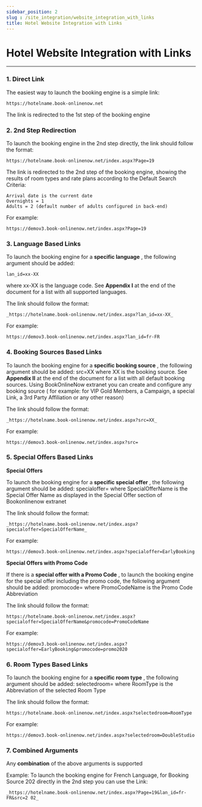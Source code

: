 ```yaml
---
sidebar_position: 2
slug : /site_integration/website_integration_with_links
title: Hotel Website Integration with Links
---
```

# Hotel Website Integration with Links
---

### 1.	Direct Link

The easiest way to launch the booking engine is a simple link:
```
https://hotelname.book-onlinenow.net
```
The link is redirected to the 1st step of the booking engine

### 2.	2nd Step Redirection

To launch the booking engine in the 2nd step directly, the link should follow the format:
```
https://hotelname.book-onlinenow.net/index.aspx?Page=19 
```
The link is redirected to the 2nd step of the booking engine, showing the results of room types and rate plans according to the Default Search Criteria:
```
Arrival date is the current date
Overnights = 1
Adults = 2 (default number of adults configured in back-end)  
```
For example:
```
https://demov3.book-onlinenow.net/index.aspx?Page=19 
```
### 3. Language Based Links

To launch the booking engine for a **specific language** , the following argument should
be added:
```
lan_id=xx-XX
```

where xx-XX is the language code. See **Appendix I** at the end of the document for a
list with all supported languages.

The link should follow the format:
```
_https://hotelname.book-onlinenow.net/index.aspx?lan_id=xx-XX_
```

For example:
```
https://demov3.book-onlinenow.net/index.aspx?lan_id=fr-FR
```

### 4. Booking Sources Based Links

To launch the booking engine for a **specific booking source** , the following argument
should be added:
src=XX
where XX is the booking source. See **Appendix II** at the end of the document for a
list with all default booking sources.
Using BookOnlineNow extranet you can create and configure any booking source (
for example: for VIP Gold Members, a Campaign, a special Link, a 3rd Party Affiliation
or any other reason)

The link should follow the format:
```
_https://hotelname.book-onlinenow.net/index.aspx?src=XX_
```

For example:
```
https://demov3.book-onlinenow.net/index.aspx?src=
```

### 5. Special Offers Based Links

**Special Offers**

To launch the booking engine for a **specific special offer** , the following argument
should be added:
specialoffer=<SpecialOfferName>
where SpecialOfferName is the Special Offer Name as displayed in the Special Offer
section of Bookonlinenow extranet

The link should follow the format:
```
_https://hotelname.book-onlinenow.net/index.aspx?specialoffer=SpecialOfferName_
```

For example:
```
https://demov3.book-onlinenow.net/index.aspx?specialoffer=EarlyBooking
```

**Special Offers with Promo Code**

If there is a **special offer with a Promo Code** , to launch the booking engine for the
special offer including the promo code, the following argument should be added:
promocode=<PromoCodeName>
where PromoCodeName is the Promo Code Abbreviation

The link should follow the format:
```
https://hotelname.book-onlinenow.net/index.aspx?specialoffer=SpecialOfferName&promocode=PromoCodeName
```
For example:
```
https://demov3.book-onlinenow.net/index.aspx?specialoffer=EarlyBooking&promocode=promo2020
```

### 6. Room Types Based Links

To launch the booking engine for a **specific room type** , the following argument should be added:
selectedroom=<RoomType>
where RoomType is the Abbreviation of the selected Room Type

The link should follow the format:
```
https://hotelname.book-onlinenow.net/index.aspx?selectedroom=RoomType
```

For example:
```
https://demov3.book-onlinenow.net/index.aspx?selectedroom=DoubleStudio
```

### 7. Combined Arguments

Any **combination** of the above arguments is supported

Example:
To launch the booking engine for French Language, for Booking Source 202 directly in the 2nd step you can use the Link:
```
_https://hotelname.book-onlinenow.net/index.aspx?Page=19&lan_id=fr-FR&src=2 02_
```
